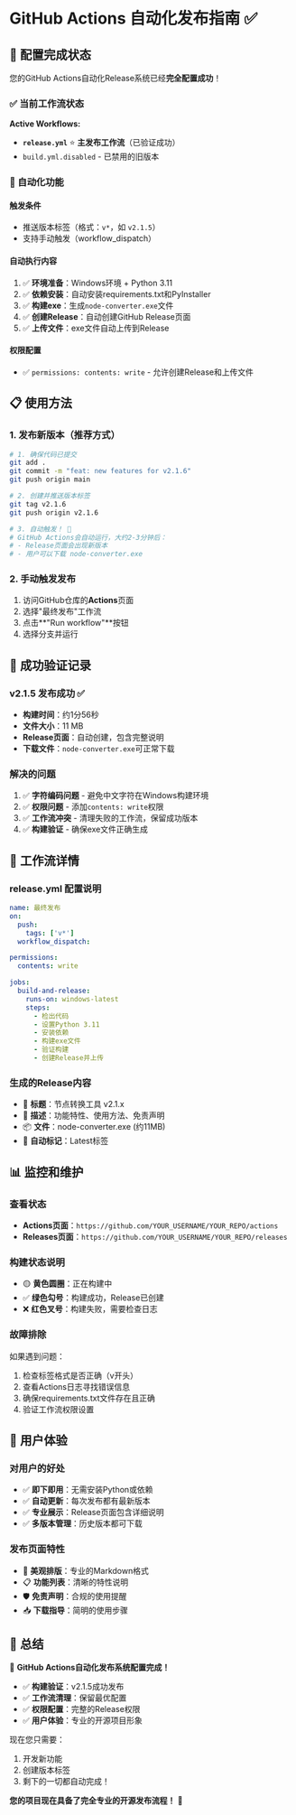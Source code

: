 # GitHub Actions 自动化发布指南 ✅

## 🎉 配置完成状态

您的GitHub Actions自动化Release系统已经**完全配置成功**！

### ✅ 当前工作流状态

**Active Workflows:**
- **`release.yml`** ⭐ **主发布工作流**（已验证成功）
- `build.yml.disabled` - 已禁用的旧版本

### 🚀 自动化功能

#### 触发条件
- 推送版本标签（格式：`v*`，如 `v2.1.5`）
- 支持手动触发（workflow_dispatch）

#### 自动执行内容
1. ✅ **环境准备**：Windows环境 + Python 3.11
2. ✅ **依赖安装**：自动安装requirements.txt和PyInstaller
3. ✅ **构建exe**：生成`node-converter.exe`文件
4. ✅ **创建Release**：自动创建GitHub Release页面
5. ✅ **上传文件**：exe文件自动上传到Release

#### 权限配置
- ✅ `permissions: contents: write` - 允许创建Release和上传文件

## 📋 使用方法

### 1. 发布新版本（推荐方式）

```bash
# 1. 确保代码已提交
git add .
git commit -m "feat: new features for v2.1.6"
git push origin main

# 2. 创建并推送版本标签
git tag v2.1.6
git push origin v2.1.6

# 3. 自动触发！ 🚀
# GitHub Actions会自动运行，大约2-3分钟后：
# - Release页面会出现新版本
# - 用户可以下载 node-converter.exe
```

### 2. 手动触发发布

1. 访问GitHub仓库的**Actions**页面
2. 选择"最终发布"工作流
3. 点击**"Run workflow"**按钮
4. 选择分支并运行

## 🎯 成功验证记录

### v2.1.5 发布成功 ✅
- **构建时间**：约1分56秒
- **文件大小**：11 MB
- **Release页面**：自动创建，包含完整说明
- **下载文件**：`node-converter.exe`可正常下载

### 解决的问题
1. ✅ **字符编码问题** - 避免中文字符在Windows构建环境
2. ✅ **权限问题** - 添加`contents: write`权限
3. ✅ **工作流冲突** - 清理失败的工作流，保留成功版本
4. ✅ **构建验证** - 确保exe文件正确生成

## 🔧 工作流详情

### release.yml 配置说明

```yaml
name: 最终发布
on:
  push:
    tags: ['v*']
  workflow_dispatch:

permissions:
  contents: write

jobs:
  build-and-release:
    runs-on: windows-latest
    steps:
      - 检出代码
      - 设置Python 3.11
      - 安装依赖
      - 构建exe文件
      - 验证构建
      - 创建Release并上传
```

### 生成的Release内容
- 🚀 **标题**：节点转换工具 v2.1.x
- 📝 **描述**：功能特性、使用方法、免责声明
- 📦 **文件**：node-converter.exe (约11MB)
- 📅 **自动标记**：Latest标签

## 📊 监控和维护

### 查看状态
- **Actions页面**：`https://github.com/YOUR_USERNAME/YOUR_REPO/actions`
- **Releases页面**：`https://github.com/YOUR_USERNAME/YOUR_REPO/releases`

### 构建状态说明
- 🟡 **黄色圆圈**：正在构建中
- ✅ **绿色勾号**：构建成功，Release已创建
- ❌ **红色叉号**：构建失败，需要检查日志

### 故障排除
如果遇到问题：
1. 检查标签格式是否正确（v开头）
2. 查看Actions日志寻找错误信息
3. 确保requirements.txt文件存在且正确
4. 验证工作流权限设置

## 🌟 用户体验

### 对用户的好处
- ✅ **即下即用**：无需安装Python或依赖
- ✅ **自动更新**：每次发布都有最新版本
- ✅ **专业展示**：Release页面包含详细说明
- ✅ **多版本管理**：历史版本都可下载

### 发布页面特性
- 🎨 **美观排版**：专业的Markdown格式
- 📋 **功能列表**：清晰的特性说明
- 🛡️ **免责声明**：合规的使用提醒
- 📥 **下载指导**：简明的使用步骤

## 🎊 总结

🎉 **GitHub Actions自动化发布系统配置完成！**

- ✅ **构建验证**：v2.1.5成功发布
- ✅ **工作流清理**：保留最优配置
- ✅ **权限配置**：完整的Release权限
- ✅ **用户体验**：专业的开源项目形象

现在您只需要：
1. 开发新功能
2. 创建版本标签
3. 剩下的一切都自动完成！

**您的项目现在具备了完全专业的开源发布流程！** 🚀